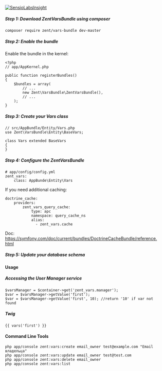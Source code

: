 [![SensioLabsInsight](https://insight.sensiolabs.com/projects/32f41351-fcad-4c5f-a446-30f74d72d301/big.png)](https://insight.sensiolabs.com/projects/32f41351-fcad-4c5f-a446-30f74d72d301)

##### Step 1: Download ZentVarsBundle using composer 
``
composer require zent/vars-bundle dev-master
``
##### Step 2: Enable the bundle
Enable the bundle in the kernel:
````
<?php
// app/AppKernel.php

public function registerBundles()
{
    $bundles = array(
        // ...
        new Zent\VarsBundle\ZentVarsBundle(),
        // ...
    );
}
````

##### Step 3: Create your Vars class
````
// src/AppBundle/Entity/Vars.php
use Zent\VarsBundle\Entity\BaseVars;

class Vars extended BaseVars
{
}
````

##### Step 4: Configure the ZentVarsBundle
````
# app/config/config.yml
zent_vars:
    class: AppBunde\Entity\Vars
````

If you need additional caching:
````
doctrine_cache:
    providers:
        zent_vars_query_cache:
            type: apc
            namespace: query_cache_ns
            alias:
              - zent_vars.cache
````
Doc: https://symfony.com/doc/current/bundles/DoctrineCacheBundle/reference.html

##### Step 5: Update your database schema

#### Usage

##### Accessing the User Manager service
````
$varsManager = $container->get('zent_vars.manager');
$var = $varsManager->getValue('first');
$var = $varsManager->getValue('first', 10); //return '10' if var not found 
````

##### Twig

````
{{ vars('first') }}
````

#### Command Line Tools
````
php app/console zent:vars:create email_owner test@example.com "Email владельца"
php app/console zent:vars:update email_owner test@test.com
php app/console zent:vars:delete email_owner
php app/console zent:vars:list
````
